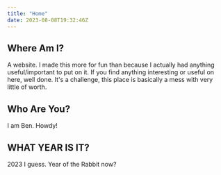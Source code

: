 ```yaml
---
title: "Home"
date: 2023-08-08T19:32:46Z
---
```


## Where Am I?

A website. I made this more for fun than because I actually had anything useful/important to put on it.
If you find anything interesting or useful on here, well done. It's a challenge, this place is basically a mess with very little of worth.

## Who Are You?

I am Ben. Howdy!

## WHAT YEAR IS IT?

2023 I guess. Year of the Rabbit now?
